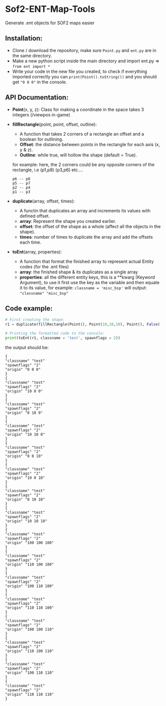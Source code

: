 # Sof2-ENT-Map-Tools
Generate .ent objects for SOF2 maps easier

## Installation:
  - Clone / download the repository, make sure `Point.py` and `ent.py` are in the same directory.
  - Make a new python script inside the main directory and import ent.py => `from ent import *`
  - Write your code in the new file you created, to check if everything imported correctly you can `print(Point().toString())` and you should get `"0 0 0"` in the console.

## API Documentation:
- **Point**(x, y, z):
  Class for making a coordinate in the space takes 3 integers (/viewpos in-game)

- **fillRectangle**(point, point, offset, outline):
  * A function that takes 2 corners of a rectangle an offset and a boolean for outlining.
  * **Offset**: the distance between points in the rectangle for each axis (x, y & z).
  * **Outline**: while true, will hollow the shape (default = True).
    
  for example:
    here, the 2 corners could be any opposite corners of the rectangle, i.e (p1,p8) (p3,p6) etc....
    ```
    p6 -- p8
    p5 -- p7
    p2 -- p4
    p1 -- p3
    ```
    
 - **duplicate**(array, offset, times):
    * A functin that duplicates an array and increments its values with defined offset.
    * **array**: Represent the shape you created earlier.
    * **offset**: the offset of the shape as a whole (affect all the objects in the shape).
    * **times**: number of times to duplicate the array and add the offsets each time.
  
  
 - **toEnt**(array, properties):
    * A function that format the finished array to represent actual Entity codes (for the .ent files)
    * **array**: the finished shape & its duplicates as a single array
    * **properties**: all the different entity keys, this is a \**kwarg (Keyword Argument), to use it first use the key as the variable and then equate it to its value, for example:
    `classname = 'misc_bsp'` will output: `"classname" "misc_bsp"`

## Code example:
```python
# First creating the shape:
r1 = duplicate(fillRectangle(Point(), Point(10,10,10), Point(), False), Point(100,100,100), 2)

# Printing the formatted code to the console:
print(toEnt(r1, classname = 'test', spawnflags = 2))
```
the output should be:
```
{
"classname" "test"
"spawnflags" "2"
"origin" "0 0 0"
}
{
"classname" "test"
"spawnflags" "2"
"origin" "10 0 0"
}
{
"classname" "test"
"spawnflags" "2"
"origin" "0 10 0"
}
{
"classname" "test"
"spawnflags" "2"
"origin" "10 10 0"
}
{
"classname" "test"
"spawnflags" "2"
"origin" "0 0 10"
}
{
"classname" "test"
"spawnflags" "2"
"origin" "10 0 10"
}
{
"classname" "test"
"spawnflags" "2"
"origin" "0 10 10"
}
{
"classname" "test"
"spawnflags" "2"
"origin" "10 10 10"
}
{
"classname" "test"
"spawnflags" "2"
"origin" "100 100 100"
}
{
"classname" "test"
"spawnflags" "2"
"origin" "110 100 100"
}
{
"classname" "test"
"spawnflags" "2"
"origin" "100 110 100"
}
{
"classname" "test"
"spawnflags" "2"
"origin" "110 110 100"
}
{
"classname" "test"
"spawnflags" "2"
"origin" "100 100 110"
}
{
"classname" "test"
"spawnflags" "2"
"origin" "110 100 110"
}
{
"classname" "test"
"spawnflags" "2"
"origin" "100 110 110"
}
{
"classname" "test"
"spawnflags" "2"
"origin" "110 110 110"
}
```

